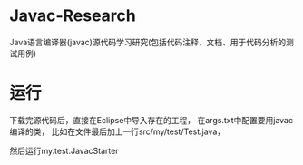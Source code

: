 Javac-Research
==============

Java语言编译器(javac)源代码学习研究(包括代码注释、文档、用于代码分析的测试用例)


运行
==============
下载完源代码后，直接在Eclipse中导入存在的工程，
在args.txt中配置要用javac编译的类，
比如在文件最后加上一行src/my/test/Test.java，

然后运行my.test.JavacStarter

